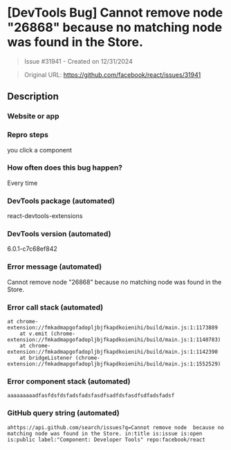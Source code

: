 # [DevTools Bug] Cannot remove node "26868" because no matching node was found in the Store.

> Issue #31941 - Created on 12/31/2024

> Original URL: https://github.com/facebook/react/issues/31941

## Description

### Website or app


### Repro steps

you click a component

### How often does this bug happen?

Every time

### DevTools package (automated)

react-devtools-extensions

### DevTools version (automated)

6.0.1-c7c68ef842

### Error message (automated)

Cannot remove node "26868" because no matching node was found in the Store.

### Error call stack (automated)

```text
at chrome-extension://fmkadmapgofadopljbjfkapdkoienihi/build/main.js:1:1173889
    at v.emit (chrome-extension://fmkadmapgofadopljbjfkapdkoienihi/build/main.js:1:1140783)
    at chrome-extension://fmkadmapgofadopljbjfkapdkoienihi/build/main.js:1:1142390
    at bridgeListener (chrome-extension://fmkadmapgofadopljbjfkapdkoienihi/build/main.js:1:1552529)
```


### Error component stack (automated)

```text
aaaaaaaaadfasfdsfdsfadsfadsfasdfsadfdsfasdfsdfadsfadsf
```


### GitHub query string (automated)

```text
ahttps://api.github.com/search/issues?q=Cannot remove node  because no matching node was found in the Store. in:title is:issue is:open is:public label:"Component: Developer Tools" repo:facebook/react
```

